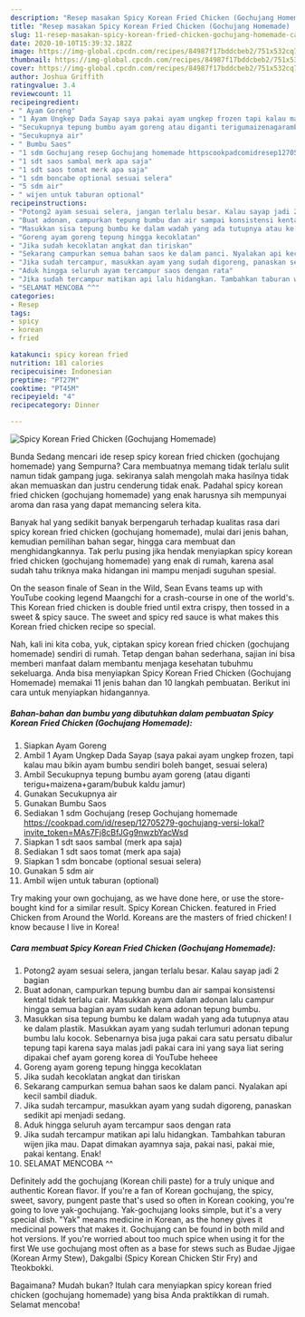 ```yaml
---
description: "Resep masakan Spicy Korean Fried Chicken (Gochujang Homemade) | Cara Masak Spicy Korean Fried Chicken (Gochujang Homemade) Yang Sempurna"
title: "Resep masakan Spicy Korean Fried Chicken (Gochujang Homemade) | Cara Masak Spicy Korean Fried Chicken (Gochujang Homemade) Yang Sempurna"
slug: 11-resep-masakan-spicy-korean-fried-chicken-gochujang-homemade-cara-masak-spicy-korean-fried-chicken-gochujang-homemade-yang-sempurna
date: 2020-10-10T15:39:32.182Z
image: https://img-global.cpcdn.com/recipes/84987f17bddcbeb2/751x532cq70/spicy-korean-fried-chicken-gochujang-homemade-foto-resep-utama.jpg
thumbnail: https://img-global.cpcdn.com/recipes/84987f17bddcbeb2/751x532cq70/spicy-korean-fried-chicken-gochujang-homemade-foto-resep-utama.jpg
cover: https://img-global.cpcdn.com/recipes/84987f17bddcbeb2/751x532cq70/spicy-korean-fried-chicken-gochujang-homemade-foto-resep-utama.jpg
author: Joshua Griffith
ratingvalue: 3.4
reviewcount: 11
recipeingredient:
- " Ayam Goreng"
- "1 Ayam Ungkep Dada Sayap saya pakai ayam ungkep frozen tapi kalau mau bikin ayam bumbu sendiri boleh banget sesuai selera"
- "Secukupnya tepung bumbu ayam goreng atau diganti terigumaizenagarambubuk kaldu jamur"
- "Secukupnya air"
- " Bumbu Saos"
- "1 sdm Gochujang resep Gochujang homemade httpscookpadcomidresep12705279gochujangversilokalinvite_tokenMAs7Fj8cBfJGg9nwzbYacWsd"
- "1 sdt saos sambal merk apa saja"
- "1 sdt saos tomat merk apa saja"
- "1 sdm boncabe optional sesuai selera"
- "5 sdm air"
- " wijen untuk taburan optional"
recipeinstructions:
- "Potong2 ayam sesuai selera, jangan terlalu besar. Kalau sayap jadi 2 bagian"
- "Buat adonan, campurkan tepung bumbu dan air sampai konsistensi kental tidak terlalu cair. Masukkan ayam dalam adonan lalu campur hingga semua bagian ayam sudah kena adonan tepung bumbu."
- "Masukkan sisa tepung bumbu ke dalam wadah yang ada tutupnya atau ke dalam plastik. Masukkan ayam yang sudah terlumuri adonan tepung bumbu lalu kocok. Sebenarnya bisa juga pakai cara satu persatu dibalur tepung tapi karena saya malas jadi pakai cara ini yang saya liat sering dipakai chef ayam goreng korea di YouTube heheee"
- "Goreng ayam goreng tepung hingga kecoklatan"
- "Jika sudah kecoklatan angkat dan tiriskan"
- "Sekarang campurkan semua bahan saos ke dalam panci. Nyalakan api kecil sambil diaduk."
- "Jika sudah tercampur, masukkan ayam yang sudah digoreng, panaskan sedikit api menjadi sedang."
- "Aduk hingga seluruh ayam tercampur saos dengan rata"
- "Jika sudah tercampur matikan api lalu hidangkan. Tambahkan taburan wijen jika mau. Dapat dimakan ayamnya saja, pakai nasi, pakai mie, pakai kentang. Enak!"
- "SELAMAT MENCOBA ^^"
categories:
- Resep
tags:
- spicy
- korean
- fried

katakunci: spicy korean fried 
nutrition: 181 calories
recipecuisine: Indonesian
preptime: "PT27M"
cooktime: "PT45M"
recipeyield: "4"
recipecategory: Dinner

---
```



![Spicy Korean Fried Chicken (Gochujang Homemade)](https://img-global.cpcdn.com/recipes/84987f17bddcbeb2/751x532cq70/spicy-korean-fried-chicken-gochujang-homemade-foto-resep-utama.jpg)

Bunda Sedang mencari ide resep spicy korean fried chicken (gochujang homemade) yang Sempurna? Cara membuatnya memang tidak terlalu sulit namun tidak gampang juga. sekiranya salah mengolah maka hasilnya tidak akan memuaskan dan justru cenderung tidak enak. Padahal spicy korean fried chicken (gochujang homemade) yang enak harusnya sih mempunyai aroma dan rasa yang dapat memancing selera kita.

Banyak hal yang sedikit banyak berpengaruh terhadap kualitas rasa dari spicy korean fried chicken (gochujang homemade), mulai dari jenis bahan, kemudian pemilihan bahan segar, hingga cara membuat dan menghidangkannya. Tak perlu pusing jika hendak menyiapkan spicy korean fried chicken (gochujang homemade) yang enak di rumah, karena asal sudah tahu triknya maka hidangan ini mampu menjadi suguhan spesial.

On the season finale of Sean in the Wild, Sean Evans teams up with YouTube cooking legend Maangchi for a crash-course in one of the world&#39;s. This Korean fried chicken is double fried until extra crispy, then tossed in a sweet &amp; spicy sauce. The sweet and spicy red sauce is what makes this Korean fried chicken recipe so special.


Nah, kali ini kita coba, yuk, ciptakan spicy korean fried chicken (gochujang homemade) sendiri di rumah. Tetap dengan bahan sederhana, sajian ini bisa memberi manfaat dalam membantu menjaga kesehatan tubuhmu sekeluarga. Anda bisa menyiapkan Spicy Korean Fried Chicken (Gochujang Homemade) memakai 11 jenis bahan dan 10 langkah pembuatan. Berikut ini cara untuk menyiapkan hidangannya.

<!--inarticleads1-->

##### Bahan-bahan dan bumbu yang dibutuhkan dalam pembuatan Spicy Korean Fried Chicken (Gochujang Homemade):

1. Siapkan  Ayam Goreng
1. Ambil 1 Ayam Ungkep Dada Sayap (saya pakai ayam ungkep frozen, tapi kalau mau bikin ayam bumbu sendiri boleh banget, sesuai selera)
1. Ambil Secukupnya tepung bumbu ayam goreng (atau diganti terigu+maizena+garam/bubuk kaldu jamur)
1. Gunakan Secukupnya air
1. Gunakan  Bumbu Saos
1. Sediakan 1 sdm Gochujang (resep Gochujang homemade https://cookpad.com/id/resep/12705279-gochujang-versi-lokal?invite_token=MAs7Fj8cBfJGg9nwzbYacWsd
1. Siapkan 1 sdt saos sambal (merk apa saja)
1. Sediakan 1 sdt saos tomat (merk apa saja)
1. Siapkan 1 sdm boncabe (optional sesuai selera)
1. Gunakan 5 sdm air
1. Ambil  wijen untuk taburan (optional)


Try making your own gochujang, as we have done here, or use the store-bought kind for a similar result. Spicy Korean Chicken. featured in Fried Chicken from Around the World. Koreans are the masters of fried chicken! I know because I live in Korea! 

<!--inarticleads2-->

##### Cara membuat Spicy Korean Fried Chicken (Gochujang Homemade):

1. Potong2 ayam sesuai selera, jangan terlalu besar. Kalau sayap jadi 2 bagian
1. Buat adonan, campurkan tepung bumbu dan air sampai konsistensi kental tidak terlalu cair. Masukkan ayam dalam adonan lalu campur hingga semua bagian ayam sudah kena adonan tepung bumbu.
1. Masukkan sisa tepung bumbu ke dalam wadah yang ada tutupnya atau ke dalam plastik. Masukkan ayam yang sudah terlumuri adonan tepung bumbu lalu kocok. Sebenarnya bisa juga pakai cara satu persatu dibalur tepung tapi karena saya malas jadi pakai cara ini yang saya liat sering dipakai chef ayam goreng korea di YouTube heheee
1. Goreng ayam goreng tepung hingga kecoklatan
1. Jika sudah kecoklatan angkat dan tiriskan
1. Sekarang campurkan semua bahan saos ke dalam panci. Nyalakan api kecil sambil diaduk.
1. Jika sudah tercampur, masukkan ayam yang sudah digoreng, panaskan sedikit api menjadi sedang.
1. Aduk hingga seluruh ayam tercampur saos dengan rata
1. Jika sudah tercampur matikan api lalu hidangkan. Tambahkan taburan wijen jika mau. Dapat dimakan ayamnya saja, pakai nasi, pakai mie, pakai kentang. Enak!
1. SELAMAT MENCOBA ^^


Definitely add the gochujang (Korean chili paste) for a truly unique and authentic Korean flavor. If you&#39;re a fan of Korean gochujang, the spicy, sweet, savory, pungent paste that&#39;s used so often in Korean cooking, you&#39;re going to love yak-gochujang. Yak-gochujang looks simple, but it&#39;s a very special dish. &#34;Yak&#34; means medicine in Korean, as the honey gives it medicinal powers that makes it. Gochujang can be found in both mild and hot versions. If you&#39;re worried about too much spice when using it for the first We use gochujang most often as a base for stews such as Budae Jjigae (Korean Army Stew), Dakgalbi (Spicy Korean Chicken Stir Fry) and Tteokbokki. 

Bagaimana? Mudah bukan? Itulah cara menyiapkan spicy korean fried chicken (gochujang homemade) yang bisa Anda praktikkan di rumah. Selamat mencoba!
